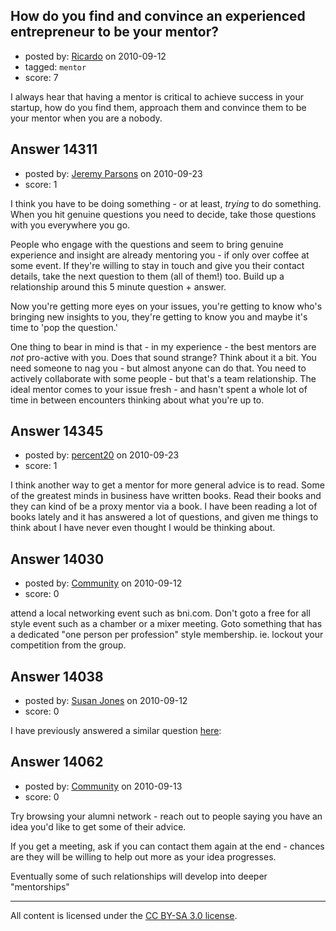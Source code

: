 ## How do you find and convince an experienced entrepreneur to be your mentor?

- posted by: [Ricardo](https://stackexchange.com/users/-1/42-ricardo) on 2010-09-12
- tagged: `mentor`
- score: 7

I always hear that having a mentor is critical to achieve success in your startup, how do you find them, approach them and convince them to be your mentor when you are a nobody.


## Answer 14311

- posted by: [Jeremy Parsons](https://stackexchange.com/users/-1/4291-jeremy-parsons) on 2010-09-23
- score: 1

I think you have to be doing something - or at least, *trying* to do something. When you hit genuine questions you need to decide, take those questions with you everywhere you go.

People who engage with the questions and seem to bring genuine experience and insight are already mentoring you - if only over coffee at some event. If they're willing to stay in touch and give you their contact details, take the next question to them (all of them!) too. Build up a relationship around this 5 minute question + answer.

Now you're getting more eyes on your issues, you're getting to know who's bringing new insights to you, they're getting to know you and maybe it's time to 'pop the question.'

One thing to bear in mind is that - in my experience - the best mentors are *not* pro-active with you. Does that sound strange? Think about it a bit. You need someone to nag you - but almost anyone can do that. You need to actively collaborate with some people - but that's a team relationship. The ideal mentor comes to your issue fresh - and hasn't spent a whole lot of time in between encounters thinking about what you're up to.




## Answer 14345

- posted by: [percent20](https://stackexchange.com/users/-1/4396-percent20) on 2010-09-23
- score: 1

I think another way to get a mentor for more general advice is to read. Some of the greatest minds in business have written books. Read their books and they can kind of be a proxy mentor via a book. I have been reading a lot of books lately and it has answered a lot of questions, and given me things to think about I have never even thought I would be thinking about.


## Answer 14030

- posted by: [Community](https://stackexchange.com/users/-1/-1-community) on 2010-09-12
- score: 0

attend a local networking event such as bni.com.  Don't goto a free for all style event such as a chamber or a mixer meeting.  Goto something that has a dedicated "one person per profession" style membership. ie. lockout your competition from the group.


## Answer 14038

- posted by: [Susan Jones](https://stackexchange.com/users/-1/2737-susan-jones) on 2010-09-12
- score: 0

<p>I have previously answered a similar question <a href="http://answers.onstartups.com/questions/10586/online-startup-mentor/10611#10611" rel="nofollow">here</a>: </p>



## Answer 14062

- posted by: [Community](https://stackexchange.com/users/-1/-1-community) on 2010-09-13
- score: 0

Try browsing your alumni network - reach out to people saying you have an idea you'd like to get some of their advice.

If you get a meeting, ask if you can contact them again at the end - chances are they will be willing to help out more as your idea progresses.

Eventually some of such relationships will develop into deeper "mentorships"



---

All content is licensed under the [CC BY-SA 3.0 license](https://creativecommons.org/licenses/by-sa/3.0/).
